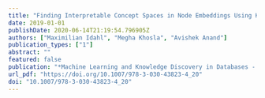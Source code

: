 ```yaml
---
title: "Finding Interpretable Concept Spaces in Node Embeddings Using Knowledge Bases"
date: 2019-01-01
publishDate: 2020-06-14T21:19:54.796905Z
authors: ["Maximilian Idahl", "Megha Khosla", "Avishek Anand"]
publication_types: ["1"]
abstract: ""
featured: false
publication: "*Machine Learning and Knowledge Discovery in Databases - International Workshops of ECML PKDD 2019, Würzburg, Germany, September 16-20, 2019, Proceedings, Part I*"
url_pdf: "https://doi.org/10.1007/978-3-030-43823-4_20"
doi: "10.1007/978-3-030-43823-4_20"
---
```


